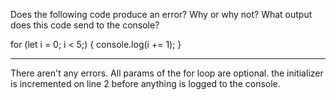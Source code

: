 Does the following code produce an error? Why or why not? What output does this code send to the console?

for (let i = 0; i < 5;) {
console.log(i += 1);
}

---

There aren't any errors. All params of the for loop are optional. the initializer is incremented on line 2 before anything is logged to the console.
